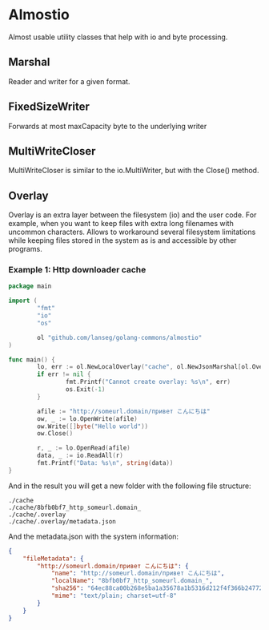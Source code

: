 # Almostio

Almost usable utility classes that help with io and byte processing.

## Marshal

Reader and writer for a given format.

## FixedSizeWriter

Forwards at most maxCapacity byte to the underlying writer

## MultiWriteCloser

MultiWriteCloser is similar to the io.MultiWriter, but with the Close() method.

## Overlay

Overlay is an extra layer between the filesystem (io) and the user code. For example, when you
want to keep files with extra long filenames with uncommon characters. Allows to workaround several
filesystem limitations while keeping files stored in the system as is and accessible by other 
programs.

### Example 1: Http downloader cache

```go
package main

import (
        "fmt"
        "io"
        "os"

        ol "github.com/lanseg/golang-commons/almostio"
)

func main() {
        lo, err := ol.NewLocalOverlay("cache", ol.NewJsonMarshal[ol.OverlayMetadata]())
        if err != nil {
                fmt.Printf("Cannot create overlay: %s\n", err)
                os.Exit(-1)
        }

        afile := "http://someurl.domain/привет こんにちは"
        ow, _ := lo.OpenWrite(afile)
        ow.Write([]byte("Hello world"))
        ow.Close()

        r, _ := lo.OpenRead(afile)
        data, _ := io.ReadAll(r)
        fmt.Printf("Data: %s\n", string(data))
}
```

And in the result you will get a new folder with the following file structure:
```
./cache
./cache/8bfb0bf7_http_someurl.domain_
./cache/.overlay
./cache/.overlay/metadata.json
```

And the metadata.json with the system information:
```json
{
    "fileMetadata": {
        "http://someurl.domain/привет こんにちは": {
            "name": "http://someurl.domain/привет こんにちは",
            "localName": "8bfb0bf7_http_someurl.domain_",
            "sha256": "64ec88ca00b268e5ba1a35678a1b5316d212f4f366b2477232534a8aeca37f3c",
            "mime": "text/plain; charset=utf-8"
        }
    }
}
```

